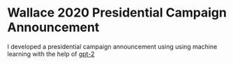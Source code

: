 # Wallace 2020 Presidential Campaign Announcement
I developed a presidential campaign announcement using
using machine learning with the help of [gpt-2](https://github.com/openai/gpt-2)